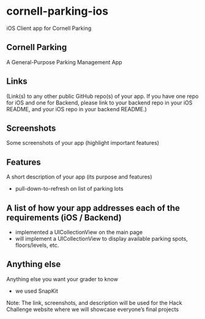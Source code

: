 # cornell-parking-ios
iOS Client app for Cornell Parking


## Cornell Parking
A General-Purpose Parking Management App

## Links
(Link(s) to any other public GitHub repo(s) of your app. If you have one repo for iOS and one for Backend, please link to your backend repo in your iOS README, and your iOS repo in your backend README.)

## Screenshots
Some screenshots of your app (highlight important features)

## Features
A short description of your app (its purpose and features)
- pull-down-to-refresh on list of parking lots

## A list of how your app addresses each of the requirements (iOS / Backend)
- implemented a UICollectionView on the main page
- will implement a UICollectionView to display available parking spots, floors/levels, etc.

## Anything else
Anything else you want your grader to know
- we used SnapKit

Note: The link, screenshots, and description will be used for the Hack Challenge website where we will showcase everyone’s final projects

